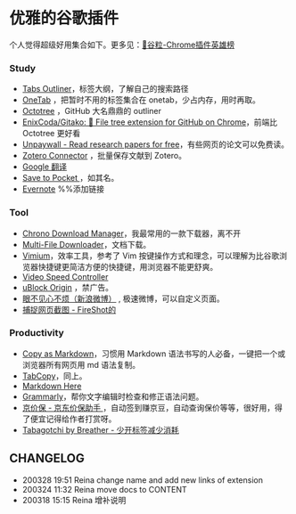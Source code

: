 # 优雅的谷歌插件
个人觉得超级好用集合如下。更多见：[🌈谷粒-Chrome插件英雄榜](https://github.com/zhaoolee/ChromeAppHeroes)
### Study
  * [Tabs Outliner](https://chrome.google.com/webstore/detail/tabs-outliner/eggkanocgddhmamlbiijnphhppkpkmkl)，标签大纲，了解自己的搜索路径
  * [OneTab](https://chrome.google.com/webstore/detail/onetab/chphlpgkkbolifaimnlloiipkdnihall?hl=en-US) ，把暂时不用的标签集合在 onetab，少占内存，用时再取。
  * [Octotree](https://chrome.google.com/webstore/detail/octotree/bkhaagjahfmjljalopjnoealnfndnagc/related) ，GitHub 大名鼎鼎的 outliner
  * [EnixCoda/Gitako: 🐙 File tree extension for GitHub on Chrome](https://github.com/EnixCoda/Gitako)，前端比 Octotree 更好看
  * [Unpaywall - Read research papers for free](https://unpaywall.org/products/extension)，有些网页的论文可以免费读。
  * [Zotero Connector](https://chrome.google.com/webstore/detail/zotero-connector/ekhagklcjbdpajgpjgmbionohlpdbjgc) ，批量保存文献到 Zotero。
  * [Google 翻译](https://chrome.google.com/webstore/detail/google-translate/aapbdbdomjkkjkaonfhkkikfgjllcleb?hl=zh-CN)
  * [Save to Pocket ](https://chrome.google.com/webstore/detail/save-to-pocket/niloccemoadcdkdjlinkgdfekeahmflj)，如其名。
  * [Evernote](Evernote) %%添加链接

### Tool
  * [Chrono Download Manager](https://chrome.google.com/webstore/detail/chrono-download-manager/mciiogijehkdemklbdcbfkefimifhecn)，我最常用的一款下载器，离不开
  * [Multi-File Downloader](https://chrome.google.com/webstore/detail/multi-file-downloader/dpecplbkinpdbedgejddhepkgcppgchk?hl=en-GB)，文档下载。
  * [Vimium](https://chrome.google.com/webstore/detail/vimium/dbepggeogbaibhgnhhndojpepiihcmeb?hl=en-US)，效率工具，参考了 Vim 按键操作方式和理念，可以理解为比谷歌浏览器快捷键更简洁方便的快捷键，用浏览器不能更舒爽。
  * [Video Speed Controller](https://chrome.google.com/webstore/detail/video-speed-controller/nffaoalbilbmmfgbnbgppjihopabppdk)
  * [uBlock Origin](https://chrome.google.com/webstore/detail/ublock-origin/cjpalhdlnbpafiamejdnhcphjbkeiagm/related) ，禁广告。
  * [眼不见心不烦（新浪微博）](https://chrome.google.com/webstore/detail/%E7%9C%BC%E4%B8%8D%E8%A7%81%E5%BF%83%E4%B8%8D%E7%83%A6%EF%BC%88%E6%96%B0%E6%B5%AA%E5%BE%AE%E5%8D%9A%EF%BC%89/aognaapdfnnldnjglanfbbklaakbpejm/related) , 极速微博，可以自定义页面。
  * [捕捉网页截图 - FireShot的](https://chrome.google.com/webstore/detail/take-webpage-screenshots/mcbpblocgmgfnpjjppndjkmgjaogfceg)
  
### Productivity  
  * [Copy as Markdown](https://chrome.google.com/webstore/detail/copy-as-markdown/fkeaekngjflipcockcnpobkpbbfbhmdn?hl=en)，习惯用 Markdown 语法书写的人必备，一键把一个或浏览器所有网页用 md 语法复制。
  * [TabCopy](https://chrome.google.com/webstore/detail/tabcopy/micdllihgoppmejpecmkilggmaagfdmb/related)，同上。
  * [Markdown Here](https://chrome.google.com/webstore/detail/markdown-here/elifhakcjgalahccnjkneoccemfahfoa?hl=zh-CN)
  * [Grammarly](https://chrome.google.com/webstore/detail/grammarly-for-chrome/kbfnbcaeplbcioakkpcpgfkobkghlhen)，帮你文字编辑时检查和修正语法问题。
  * [京价保 - 京东价保助手 ](https://chrome.google.com/webstore/detail/%E4%BA%AC%E4%BB%B7%E4%BF%9D-%E4%BA%AC%E4%B8%9C%E4%BB%B7%E4%BF%9D%E5%8A%A9%E6%89%8B/gfgkebiommjpiaomalcbfefimhhanlfd?hl=zh-CN) ，自动签到赚京豆，自动查询保价等等，很好用，得了便宜记得给作者打赏呀。
  * [Tabagotchi by Breather - 少开标签减少消耗](https://chrome.google.com/webstore/detail/tabagotchi-by-breather/ojahbhfflnbaiddhnkgeccgopmedjjen/related)
  
## CHANGELOG
* 200328 19:51 Reina change name and add new links of extension
* 200324 11:32 Reina move docs to CONTENT
* 200318 15:15 Reina 增补说明
